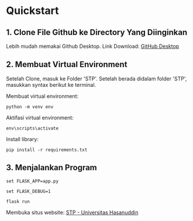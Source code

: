 # Quickstart

## 1. Clone File Github ke Directory Yang Diinginkan

Lebih mudah memakai Github Desktop. Link Download: [GitHub Desktop](https://desktop.github.com/)

## 2. Membuat Virtual Environment
	
Setelah Clone, masuk ke Folder 'STP'. Setelah berada didalam folder 'STP', masukkan syntax berikut ke terminal.

Membuat virtual environment:
 ```
 python -m venv env
 ```

Aktifasi virtual environment:
```
env\scripts\activate
```

Install library:
```
pip install -r requirements.txt
```
	
## 3. Menjalankan Program

```
set FLASK_APP=app.py
```
```
set FLASK_DEBUG=1
```
```
flask run
```
	
Membuka situs website:
[STP - Universitas Hasanuddin](http://127.0.0.1:5000/)
